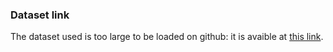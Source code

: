 ### Dataset link

The dataset used is too large to be loaded on github: it is avaible at [this link](https://drive.google.com/drive/folders/1fU5j2Q6zJZnlMdodOYCXJrcoRP4HRktv?usp=drive_link). 
